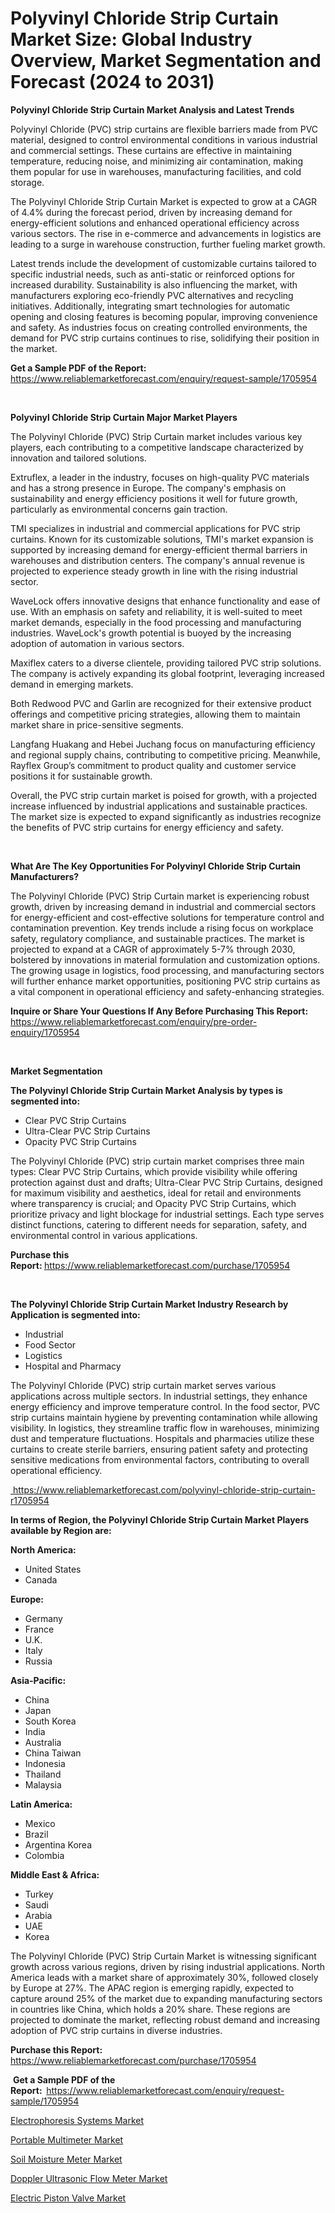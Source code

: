 <p><h1>Polyvinyl Chloride Strip Curtain Market Size: Global Industry Overview, Market Segmentation and Forecast (2024 to 2031)</h1></p><p><strong>Polyvinyl Chloride Strip Curtain Market Analysis and Latest Trends</strong></p>
<p><p>Polyvinyl Chloride (PVC) strip curtains are flexible barriers made from PVC material, designed to control environmental conditions in various industrial and commercial settings. These curtains are effective in maintaining temperature, reducing noise, and minimizing air contamination, making them popular for use in warehouses, manufacturing facilities, and cold storage.</p><p>The Polyvinyl Chloride Strip Curtain Market is expected to grow at a CAGR of 4.4% during the forecast period, driven by increasing demand for energy-efficient solutions and enhanced operational efficiency across various sectors. The rise in e-commerce and advancements in logistics are leading to a surge in warehouse construction, further fueling market growth. </p><p>Latest trends include the development of customizable curtains tailored to specific industrial needs, such as anti-static or reinforced options for increased durability. Sustainability is also influencing the market, with manufacturers exploring eco-friendly PVC alternatives and recycling initiatives. Additionally, integrating smart technologies for automatic opening and closing features is becoming popular, improving convenience and safety. As industries focus on creating controlled environments, the demand for PVC strip curtains continues to rise, solidifying their position in the market.</p></p>
<p><strong>Get a Sample PDF of the Report:&nbsp;</strong> <a href="https://www.reliablemarketforecast.com/enquiry/request-sample/1705954?utm_campaign=1806&utm_medium=2&utm_source=Github&utm_content=ia&utm_term=21102024&utm_id=polyvinyl-chloride-strip-curtain">https://www.reliablemarketforecast.com/enquiry/request-sample/1705954</a></p>
<p>&nbsp;</p>
<p><strong>Polyvinyl Chloride Strip Curtain Major Market Players</strong></p>
<p><p>The Polyvinyl Chloride (PVC) Strip Curtain market includes various key players, each contributing to a competitive landscape characterized by innovation and tailored solutions. </p><p>Extruflex, a leader in the industry, focuses on high-quality PVC materials and has a strong presence in Europe. The company's emphasis on sustainability and energy efficiency positions it well for future growth, particularly as environmental concerns gain traction. </p><p>TMI specializes in industrial and commercial applications for PVC strip curtains. Known for its customizable solutions, TMI's market expansion is supported by increasing demand for energy-efficient thermal barriers in warehouses and distribution centers. The company's annual revenue is projected to experience steady growth in line with the rising industrial sector.</p><p>WaveLock offers innovative designs that enhance functionality and ease of use. With an emphasis on safety and reliability, it is well-suited to meet market demands, especially in the food processing and manufacturing industries. WaveLock's growth potential is buoyed by the increasing adoption of automation in various sectors.</p><p>Maxiflex caters to a diverse clientele, providing tailored PVC strip solutions. The company is actively expanding its global footprint, leveraging increased demand in emerging markets. </p><p>Both Redwood PVC and Garlin are recognized for their extensive product offerings and competitive pricing strategies, allowing them to maintain market share in price-sensitive segments.</p><p>Langfang Huakang and Hebei Juchang focus on manufacturing efficiency and regional supply chains, contributing to competitive pricing. Meanwhile, Rayflex Group’s commitment to product quality and customer service positions it for sustainable growth.</p><p>Overall, the PVC strip curtain market is poised for growth, with a projected increase influenced by industrial applications and sustainable practices. The market size is expected to expand significantly as industries recognize the benefits of PVC strip curtains for energy efficiency and safety.</p></p>
<p>&nbsp;</p>
<p><strong>What Are The Key Opportunities For Polyvinyl Chloride Strip Curtain Manufacturers?</strong></p>
<p><p>The Polyvinyl Chloride (PVC) Strip Curtain market is experiencing robust growth, driven by increasing demand in industrial and commercial sectors for energy-efficient and cost-effective solutions for temperature control and contamination prevention. Key trends include a rising focus on workplace safety, regulatory compliance, and sustainable practices. The market is projected to expand at a CAGR of approximately 5-7% through 2030, bolstered by innovations in material formulation and customization options. The growing usage in logistics, food processing, and manufacturing sectors will further enhance market opportunities, positioning PVC strip curtains as a vital component in operational efficiency and safety-enhancing strategies.</p></p>
<p><strong>Inquire or Share Your Questions If Any Before Purchasing This Report:</strong> <a href="https://www.reliablemarketforecast.com/enquiry/pre-order-enquiry/1705954?utm_campaign=1806&utm_medium=2&utm_source=Github&utm_content=ia&utm_term=21102024&utm_id=polyvinyl-chloride-strip-curtain">https://www.reliablemarketforecast.com/enquiry/pre-order-enquiry/1705954</a></p>
<p>&nbsp;</p>
<p><strong>Market Segmentation</strong></p>
<p><strong>The Polyvinyl Chloride Strip Curtain Market Analysis by types is segmented into:</strong></p>
<p><ul><li>Clear PVC Strip Curtains</li><li>Ultra-Clear PVC Strip Curtains</li><li>Opacity PVC Strip Curtains</li></ul></p>
<p><p>The Polyvinyl Chloride (PVC) strip curtain market comprises three main types: Clear PVC Strip Curtains, which provide visibility while offering protection against dust and drafts; Ultra-Clear PVC Strip Curtains, designed for maximum visibility and aesthetics, ideal for retail and environments where transparency is crucial; and Opacity PVC Strip Curtains, which prioritize privacy and light blockage for industrial settings. Each type serves distinct functions, catering to different needs for separation, safety, and environmental control in various applications.</p></p>
<p><strong>Purchase this Report:&nbsp;</strong><a href="https://www.reliablemarketforecast.com/purchase/1705954?utm_campaign=1806&utm_medium=2&utm_source=Github&utm_content=ia&utm_term=21102024&utm_id=polyvinyl-chloride-strip-curtain">https://www.reliablemarketforecast.com/purchase/1705954</a></p>
<p>&nbsp;</p>
<p><strong>The Polyvinyl Chloride Strip Curtain Market Industry Research by Application is segmented into:</strong></p>
<p><ul><li>Industrial</li><li>Food Sector</li><li>Logistics</li><li>Hospital and Pharmacy</li></ul></p>
<p><p>The Polyvinyl Chloride (PVC) strip curtain market serves various applications across multiple sectors. In industrial settings, they enhance energy efficiency and improve temperature control. In the food sector, PVC strip curtains maintain hygiene by preventing contamination while allowing visibility. In logistics, they streamline traffic flow in warehouses, minimizing dust and temperature fluctuations. Hospitals and pharmacies utilize these curtains to create sterile barriers, ensuring patient safety and protecting sensitive medications from environmental factors, contributing to overall operational efficiency.</p></p>
<p><a href="https://www.reliablemarketforecast.com/polyvinyl-chloride-strip-curtain-r1705954?utm_campaign=1806&utm_medium=2&utm_source=Github&utm_content=ia&utm_term=21102024&utm_id=polyvinyl-chloride-strip-curtain">&nbsp;https://www.reliablemarketforecast.com/polyvinyl-chloride-strip-curtain-r1705954</a></p>
<p><strong>In terms of Region, the Polyvinyl Chloride Strip Curtain Market Players available by Region are:</strong></p>
<p>
    <p> <strong> North America: </strong>
        <ul>
            <li>United States</li>
            <li>Canada</li>
        </ul>
        </p> 
    <p> <strong> Europe: </strong>
        <ul>
            <li>Germany</li>
            <li>France</li>
            <li>U.K.</li>
            <li>Italy</li>
            <li>Russia</li>
        </ul>
        </p> 
    <p> <strong> Asia-Pacific: </strong>
        <ul>
            <li>China</li>
            <li>Japan</li>
            <li>South Korea</li>
            <li>India</li>
            <li>Australia</li>
            <li>China Taiwan</li>
            <li>Indonesia</li>
            <li>Thailand</li>
            <li>Malaysia</li>
        </ul>
        </p> 
    <p> <strong> Latin America: </strong>
        <ul>
            <li>Mexico</li>
            <li>Brazil</li>
            <li>Argentina Korea</li>
            <li>Colombia</li>
        </ul>
        </p> 
    <p> <strong> Middle East & Africa: </strong>
        <ul>
            <li>Turkey</li>
            <li>Saudi</li>
            <li>Arabia</li>
            <li>UAE</li>
            <li>Korea</li>
        </ul>
    </p>
    </p>
<p><p>The Polyvinyl Chloride (PVC) Strip Curtain Market is witnessing significant growth across various regions, driven by rising industrial applications. North America leads with a market share of approximately 30%, followed closely by Europe at 27%. The APAC region is emerging rapidly, expected to capture around 25% of the market due to expanding manufacturing sectors in countries like China, which holds a 20% share. These regions are projected to dominate the market, reflecting robust demand and increasing adoption of PVC strip curtains in diverse industries.</p></p>
<p><strong>Purchase this Report: </strong><a href="https://www.reliablemarketforecast.com/purchase/1705954?utm_campaign=1806&utm_medium=2&utm_source=Github&utm_content=ia&utm_term=21102024&utm_id=polyvinyl-chloride-strip-curtain">https://www.reliablemarketforecast.com/purchase/1705954</a></p>
<p>&nbsp;<strong>Get a Sample PDF of the Report:&nbsp;&nbsp;</strong><a href="https://www.reliablemarketforecast.com/enquiry/request-sample/1705954?utm_campaign=1806&utm_medium=2&utm_source=Github&utm_content=ia&utm_term=21102024&utm_id=polyvinyl-chloride-strip-curtain">https://www.reliablemarketforecast.com/enquiry/request-sample/1705954</a></p>
<p><strong></strong></p>
<p><p><a href="https://www.linkedin.com/pulse/unlocking-growth-potential-strategic-analysis-electrophoresis-0wbhf?utm_campaign=1806&utm_medium=2&utm_source=Github&utm_content=ia&utm_term=21102024&utm_id=polyvinyl-chloride-strip-curtain">Electrophoresis Systems Market</a></p><p><a href="https://www.linkedin.com/pulse/comprehensive-portable-multimeter-market-report-regional-analysis-dwwdf?utm_campaign=1806&utm_medium=2&utm_source=Github&utm_content=ia&utm_term=21102024&utm_id=polyvinyl-chloride-strip-curtain">Portable Multimeter Market</a></p><p><a href="https://www.linkedin.com/pulse/soil-moisture-meter-market-size-share-growth-analysis-type-application-ftynf?utm_campaign=1806&utm_medium=2&utm_source=Github&utm_content=ia&utm_term=21102024&utm_id=polyvinyl-chloride-strip-curtain">Soil Moisture Meter Market</a></p><p><a href="https://www.linkedin.com/pulse/global-doppler-ultrasonic-flow-meter-market-trends-analysis-a9tuf?utm_campaign=1806&utm_medium=2&utm_source=Github&utm_content=ia&utm_term=21102024&utm_id=polyvinyl-chloride-strip-curtain">Doppler Ultrasonic Flow Meter Market</a></p><p><a href="https://www.linkedin.com/pulse/electric-piston-valve-momentum-charting-47-cagr-path-2024-2031-6rrqf?utm_campaign=1806&utm_medium=2&utm_source=Github&utm_content=ia&utm_term=21102024&utm_id=polyvinyl-chloride-strip-curtain">Electric Piston Valve Market</a></p></p>